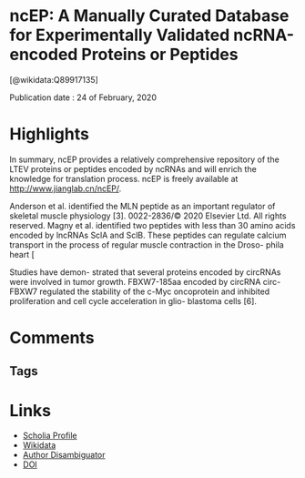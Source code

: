 
ncEP: A Manually Curated Database for Experimentally Validated ncRNA-encoded Proteins or Peptides
=================================================================================================
  
  [@wikidata:Q89917135]  
  
Publication date : 24 of February, 2020  

# Highlights

In summary, ncEP provides a relatively comprehensive repository of the
LTEV proteins or peptides encoded by ncRNAs and will enrich the knowledge for translation process. ncEP is
freely available at http://www.jianglab.cn/ncEP/.

Anderson et al. identified the MLN peptide as an
important regulator of skeletal muscle physiology [3].
0022-2836/© 2020 Elsevier Ltd. All rights reserved.
Magny et al. identified two peptides with less than 30
amino acids encoded by lncRNAs SclA and SclB.
These peptides can regulate calcium transport in the
process of regular muscle contraction in the Droso-
phila heart [

  Studies have demon-
strated that several proteins encoded by circRNAs
were involved in tumor growth. FBXW7-185aa
encoded by circRNA circ-FBXW7 regulated the
stability of the c-Myc oncoprotein and inhibited
proliferation and cell cycle acceleration in glio-
blastoma cells [6].
# Comments

## Tags

# Links
  
 * [Scholia Profile](https://scholia.toolforge.org/work/Q89917135)  
 * [Wikidata](https://www.wikidata.org/wiki/Q89917135)  
 * [Author Disambiguator](https://author-disambiguator.toolforge.org/work_item_oauth.php?id=Q89917135&batch_id=&match=1&author_list_id=&doit=Get+author+links+for+work)  
 * [DOI](https://doi.org/10.1016/J.JMB.2020.02.022)  
